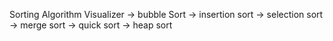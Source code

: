 Sorting Algorithm Visualizer 
-> bubble Sort
-> insertion sort
-> selection sort
-> merge sort
-> quick sort
-> heap sort
